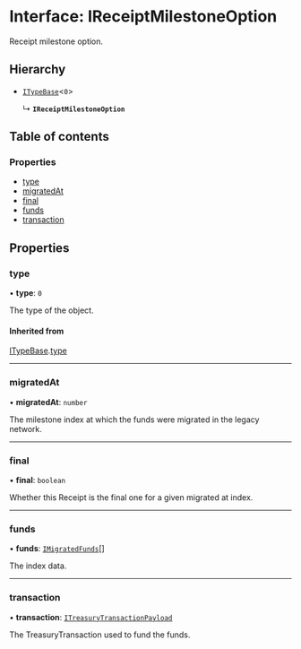 # Interface: IReceiptMilestoneOption

Receipt milestone option.

## Hierarchy

- [`ITypeBase`](ITypeBase.md)<``0``\>

  ↳ **`IReceiptMilestoneOption`**

## Table of contents

### Properties

- [type](IReceiptMilestoneOption.md#type)
- [migratedAt](IReceiptMilestoneOption.md#migratedat)
- [final](IReceiptMilestoneOption.md#final)
- [funds](IReceiptMilestoneOption.md#funds)
- [transaction](IReceiptMilestoneOption.md#transaction)

## Properties

### type

• **type**: ``0``

The type of the object.

#### Inherited from

[ITypeBase](ITypeBase.md).[type](ITypeBase.md#type)

___

### migratedAt

• **migratedAt**: `number`

The milestone index at which the funds were migrated in the legacy network.

___

### final

• **final**: `boolean`

Whether this Receipt is the final one for a given migrated at index.

___

### funds

• **funds**: [`IMigratedFunds`](IMigratedFunds.md)[]

The index data.

___

### transaction

• **transaction**: [`ITreasuryTransactionPayload`](ITreasuryTransactionPayload.md)

The TreasuryTransaction used to fund the funds.
